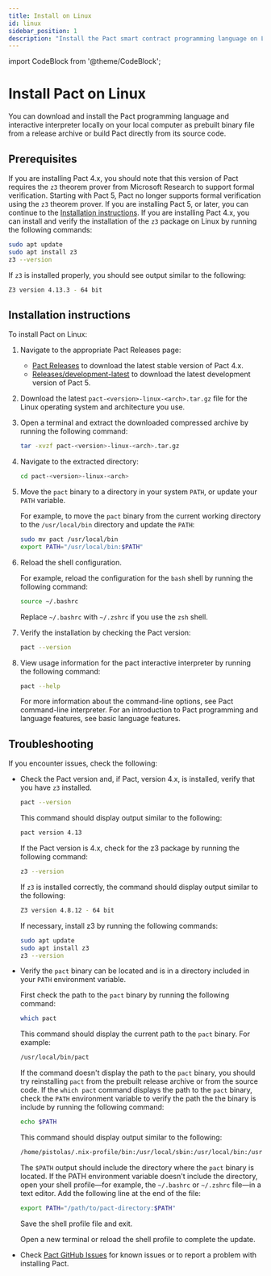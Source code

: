 ```yaml
---
title: Install on Linux
id: linux
sidebar_position: 1
description: "Install the Pact smart contract programming language on Linux computers."
---
```


import CodeBlock from '@theme/CodeBlock';

# Install Pact on Linux

You can download and install the Pact programming language and interactive interpreter locally on your local computer as prebuilt binary file from a release archive or build Pact directly from its source code. 

## Prerequisites

If you are installing Pact 4.x, you should note that this version of Pact requires the `z3` theorem prover from Microsoft Research to support formal verification.
Starting with Pact 5, Pact no longer supports formal verification using the `z3` theorem prover.
If you are installing Pact 5, or later, you can continue to the [Installation instructions](#installation-instructions).
If you are installing Pact 4.x, you can install and verify the installation of the `z3` package on Linux by running the following commands:

```bash
sudo apt update
sudo apt install z3
z3 --version
```

If `z3` is installed properly, you should see output similar to the following:

```bash
Z3 version 4.13.3 - 64 bit
```

## Installation instructions

To install Pact on Linux:

1. Navigate to the appropriate Pact Releases page:
   
   - [Pact Releases](https://github.com/kadena-io/pact/releases) to download the latest stable version of Pact 4.x. 
   - [Releases/development-latest](https://github.com/kadena-io/pact-5/releases/tag/development-latest) to download the latest development version of Pact 5.

2. Download the latest `pact-<version>-linux-<arch>.tar.gz` file for the Linux operating system and architecture you use.

3. Open a terminal and extract the downloaded compressed archive by running the following command:

   ```bash
   tar -xvzf pact-<version>-linux-<arch>.tar.gz
   ```

4. Navigate to the extracted directory:

   ```bash
   cd pact-<version>-linux-<arch>
   ```

5. Move the `pact` binary to a directory in your system `PATH`, or update your `PATH` variable. 
   
   For example, to move the `pact` binary from the current working directory to the `/usr/local/bin` directory and update the `PATH`:
   
   ```bash
   sudo mv pact /usr/local/bin
   export PATH="/usr/local/bin:$PATH"
   ```

6. Reload the shell configuration.

   For example, reload the configuration for the `bash` shell by running the following command:

   ```bash
   source ~/.bashrc
   ```
   
   Replace `~/.bashrc` with `~/.zshrc` if you use the `zsh` shell.

7. Verify the installation by checking the Pact version:

   ```bash
   pact --version
   ```

8. View usage information for the pact interactive interpreter by running the following command:
   
   ```bash
   pact --help
   ```

   For more information about the command-line options, see Pact command-line interpreter.
   For an introduction to Pact programming and language features, see basic language features.

## Troubleshooting

If you encounter issues, check the following:

- Check the Pact version and, if Pact, version 4.x, is installed, verify that you have `z3` installed.

  ```bash
  pact --version
  ```
  
  This command should display output similar to the following:

  ```bash
  pact version 4.13
  ```

  If the Pact version is 4.x, check for the z3 package by running the following command:

  ```bash
  z3 --version
  ```

  If `z3` is installed correctly, the command should display output similar to the following:
  
  ```bash
  Z3 version 4.8.12 - 64 bit
  ```

  If necessary, install z3 by running the following commands:

  ```bash
  sudo apt update
  sudo apt install z3
  z3 --version
  ```

- Verify the `pact` binary can be located and is in a directory included in your `PATH` environment variable.
  
  First check the path to the `pact` binary by running the following command:

   ```bash
   which pact
   ```
   
   This command should display the current path to the `pact` binary.
   For example:

   ```bash
   /usr/local/bin/pact
   ```

   If the command doesn't display the path to the `pact` binary, you should try reinstalling `pact` from the prebuilt release archive or from the source code.
   If the `which pact` command displays the path to the `pact` binary, check the `PATH` environment variable to verify the path the the binary is include by running the following command:

   ```bash
   echo $PATH
   ```

   This command should display output similar to the following:
   
   ```bash
   /home/pistolas/.nix-profile/bin:/usr/local/sbin:/usr/local/bin:/usr/sbin:/usr/bin:/sbin:/bin:/usr/games:/usr/local/games:/snap/bin
   ```
   
   The `$PATH` output should include the directory where the `pact` binary is located.
   If the PATH environment variable doesn't include the directory, open your shell profile—for example, the `~/.bashrc` or `~/.zshrc` file—in a text editor.
   Add the following line at the end of the file:

   ```bash
   export PATH="/path/to/pact-directory:$PATH"
   ```

   Save the shell profile file and exit.

   Open a new terminal or reload the shell profile to complete the update.

- Check [Pact GitHub Issues](https://github.com/kadena-io/pact/issues) for known issues or to report a problem with installing Pact.

